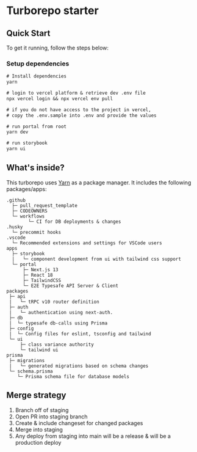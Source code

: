 # Turborepo starter

## Quick Start

To get it running, follow the steps below:

### Setup dependencies

```diff
# Install dependencies
yarn

# login to vercel platform & retrieve dev .env file
npx vercel login && npx vercel env pull

# if you do not have access to the project in vercel,
# copy the .env.sample into .env and provide the values

# run portal from root
yarn dev

# run storybook
yarn ui
```

## What's inside?

This turborepo uses [Yarn](https://classic.yarnpkg.com/) as a package manager. It includes the following packages/apps:

```
.github
  ├─ pull_request_template
  ├─ CODEOWNERS
  └─ workflows
        └─ CI for DB deployments & changes
.husky
  └─ precommit hooks
.vscode
  └─ Recommended extensions and settings for VSCode users
apps
  ├─ storybook
  |   └─ component development from ui with tailwind css support
  └─ portal
      ├─ Next.js 13
      ├─ React 18
      ├─ TailwindCSS
      └─ E2E Typesafe API Server & Client
packages
 ├─ api
 |   └─ tRPC v10 router definition
 ├─ auth
 |   └─ authentication using next-auth.
 ├─ db
 |  └─ typesafe db-calls using Prisma
 ├─ config
 |  └─ Config files for eslint, tsconfig and tailwind
 └─ ui
     ├─ class variance authority
     └─ tailwind ui
prisma
 ├─ migrations
 |   └─ generated migrations based on schema changes
 └─ schema.prisma
    └─ Prisma schema file for database models
```

## Merge strategy

1. Branch off of staging
2. Open PR into staging branch
3. Create & include changeset for changed packages
4. Merge into staging
5. Any deploy from staging into main will be a release & will be a production deploy
